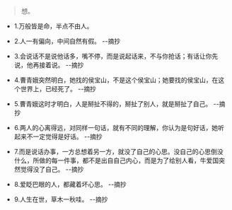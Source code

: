 >想。

- 1.万般皆是命，半点不由人。

- 2.人一有偏向，中间自然有假。 --摘抄

- 3.会说话不是说他话多，嘴不停，而是说起话来，不与你抢话；有话让你先说，他再接着说。 --摘抄

- 4.曹青娥突然明白，她找的侯宝山，不是这个侯宝山；她要找的侯宝山，在这个世界上，已经死了。 --摘抄

- 5.曹青娥这时才明白，人是掰扯不得的，掰扯了别人，就是掰扯了自己。 --摘抄

- 6.两人的心离得远，对同样一句话，就有不同的理解，你认为是句好话，她听起来不一定觉得是好话。 --摘抄

- 7.而是说话办事，一方总想着另一方，就没了自己的心思。没自己的心思倒没什么，所做的每一件事，都不是出自自己内心，而是为了给别人看，牛爱国突然觉得没了自己。 --摘抄

- 8.爱眨巴眼的人，都藏着坏心思。 --摘抄

- 9.人生在世，草木一秋哇。 --摘抄
